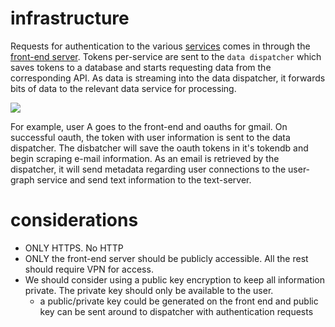 # infrastructure

Requests for authentication to the various [services](availible_data.md) comes
in through the [front-end
server](https://github.com/wannabeCitizen/quantifiedSelf).  Tokens per-service
are sent to the `data dispatcher` which saves tokens to a database and starts
requesting data from the corresponding API.  As data is streaming into the data
dispatcher, it forwards bits of data to the relevant data service for
processing.

![](figures/infrastructure.svg)

For example, user A goes to the front-end and oauths for gmail.  On successful
oauth, the token with user information is sent to the data dispatcher.  The
disbatcher will save the oauth tokens in it's tokendb and begin scraping e-mail
information.  As an email is retrieved by the dispatcher, it will send metadata
regarding user connections to the user-graph service and send text information
to the text-server.

# considerations

- ONLY HTTPS. No HTTP
- ONLY the front-end server should be publicly accessible.  All the rest should
  require VPN for access.
- We should consider using a public key encryption to keep all information
  private.  The private key should only be available to the user.
    - a public/private key could be generated on the front end and public key
      can be sent around to dispatcher with authentication requests
